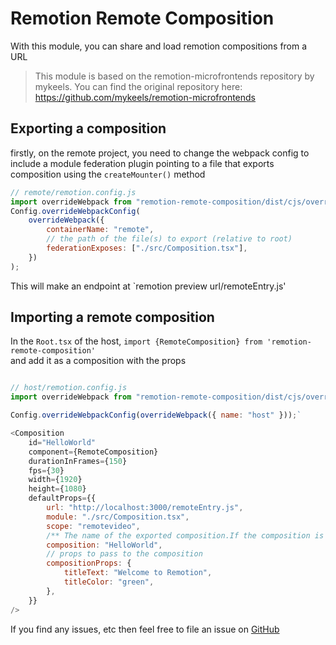 # Remotion Remote Composition

With this module, you can share and load remotion compositions from a URL

> This module is based on the remotion-microfrontends repository by mykeels. You can find the original repository here: https://github.com/mykeels/remotion-microfrontends

## Exporting a composition

firstly, on the remote project, you need to change the webpack config to include a module federation plugin pointing to a file that exports composition using the `createMounter()` method

```javascript
// remote/remotion.config.js
import overrideWebpack from "remotion-remote-composition/dist/cjs/overrideWebpack";
Config.overrideWebpackConfig(
	overrideWebpack({
		containerName: "remote",
		// the path of the file(s) to export (relative to root)
		federationExposes: ["./src/Composition.tsx"],
	})
);
```

This will make an endpoint at `remotion preview url/remoteEntry.js'

## Importing a remote composition

In the `Root.tsx` of the host, `import {RemoteComposition} from 'remotion-remote-composition'`  
and add it as a composition with the props

```javascript

// host/remotion.config.js
import overrideWebpack from "remotion-remote-composition/dist/cjs/overrideWebpack";

Config.overrideWebpackConfig(overrideWebpack({ name: "host" }));`
```

```javascript
<Composition
	id="HelloWorld"
	component={RemoteComposition}
	durationInFrames={150}
	fps={30}
	width={1920}
	height={1080}
	defaultProps={{
		url: "http://localhost:3000/remoteEntry.js",
		module: "./src/Composition.tsx",
		scope: "remotevideo",
		/** The name of the exported composition.If the composition is the default export,then simply use "default" */
		composition: "HelloWorld",
		// props to pass to the composition
		compositionProps: {
			titleText: "Welcome to Remotion",
			titleColor: "green",
		},
	}}
/>
```

If you find any issues, etc then feel free to file an issue on [GitHub]()
